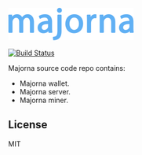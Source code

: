 <a href="https://majorna-fire.firebaseapp.com"><img src="/src/res/majorna.png" width="256"></a>

[![Build Status](https://travis-ci.org/majorna/majorna.svg?branch=master)](https://travis-ci.org/majorna/majorna)

Majorna source code repo contains:
* Majorna wallet.
* Majorna server.
* Majorna miner.

## License

MIT